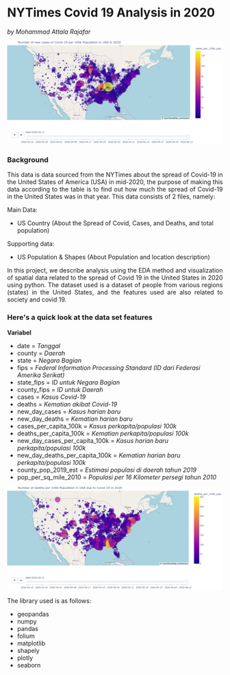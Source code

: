 # NYTimes Covid 19 Analysis in 2020

_by Mohammad Attala Rajafar_

<img src="Images/2.png"> </br>

### Background

<p align="justify">This data is data sourced from the NYTimes about the spread of Covid-19 in the United States of America (USA) in mid-2020, the purpose of making this data according to the table is to find out how much the spread of Covid-19 in the United States was in that year. This data consists of 2 files, namely:</p>

Main Data:

- US Country (About the Spread of Covid, Cases, and Deaths, and total population)

Supporting data:

- US Population & Shapes (About Population and location description)

<p align="justify">In this project, we describe analysis using the EDA method and visualization of spatial data related to the spread of Covid 19 in the United States in 2020 using python. The dataset used is a dataset of people from various regions (states) in the United States, and the features used are also related to society and covid 19.</p>

### Here's a quick look at the data set features

**Variabel**

- date = _Tanggal_
- county = _Daerah_
- state = _Negara Bagian_
- fips = _Federal Information Processing Standard (ID dari Federasi Amerika Serikat)_
- state_fips = _ID untuk Negara Bagian_
- county_fips = _ID untuk Daerah_
- cases = _Kasus Covid-19_
- deaths = _Kematian akibat Covid-19_
- new_day_cases = _Kasus harian baru_
- new_day_deaths = _Kematian harian baru_
- cases_per_capita_100k = _Kasus perkapita/populasi 100k_
- deaths_per_capita_100k = _Kematian perkapita/populasi 100k_
- new_day_cases_per_capita_100k = _Kasus harian baru perkapita/populasi 100k_
- new_day_deaths_per_capita_100k = _Kematian harian baru perkapita/populasi 100k_
- county_pop_2019_est = _Estimasi populasi di daerah tahun 2019_
- pop_per_sq_mile_2010 = _Populasi per 16 Kilometer persegi tahun 2010_

<img src="Images/1.png"> </br>

The library used is as follows:

- geopandas
- numpy
- pandas
- folium
- matplotlib
- shapely
- plotly
- seaborn
